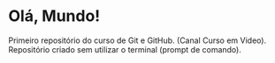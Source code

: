 # Olá, Mundo!
 Primeiro repositório do curso de Git e GitHub. (Canal Curso em Video).
 Repositório criado sem utilizar o terminal (prompt de comando).
